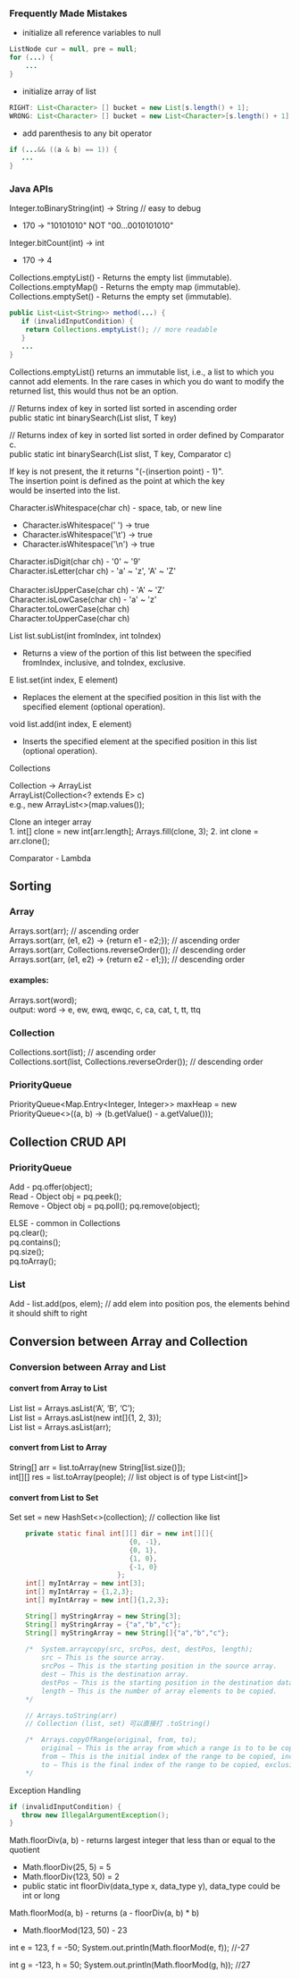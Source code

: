 ### Frequently Made Mistakes
* initialize all reference variables to null
```java
ListNode cur = null, pre = null;
for (...) { 
    ...
}
```
* initialize array of list
```java
RIGHT: List<Character> [] bucket = new List[s.length() + 1]; 
WRONG: List<Character> [] bucket = new List<Character>[s.length() + 1];
```

* add parenthesis to any bit operator
```java
if (...&& ((a & b) == 1)) {
   ...
}
```


### Java APIs
Integer.toBinaryString(int) -> String // easy to debug
* 170 -> "10101010" NOT "00...0010101010"

Integer.bitCount(int) -> int 
* 170 -> 4

Collections.emptyList() - Returns the empty list (immutable). <br/>
Collections.emptyMap() - Returns the empty map (immutable). <br/>
Collections.emptySet() - Returns the empty set (immutable). <br/>

```java
public List<List<String>> method(...) {
   if (invalidInputCondition) {
	return Collections.emptyList(); // more readable
   }
   ...
}
```

Collections.emptyList() returns an immutable list, i.e., a list to which you cannot add elements.
In the rare cases in which you do want to modify the returned list, this would thus not be an option.


// Returns index of key in sorted list sorted in ascending order <br/>
public static int binarySearch(List slist, T key) <br/>

// Returns index of key in sorted list sorted in order defined by Comparator c. <br/>
public static int binarySearch(List slist, T key, Comparator c) </br>

If key is not present, the it returns "(-(insertion point) - 1)". <br/>
The insertion point is defined as the point at which the key <br/>
would be inserted into the list. <br/>

Character.isWhitespace(char ch) - space, tab, or new line <br/> 
* Character.isWhitespace(' ') -> true
* Character.isWhitespace('\t') -> true
* Character.isWhitespace('\n') -> true

Character.isDigit(char ch) - '0' ~ '9' <br/>
Character.isLetter(char ch) - 'a' ~ 'z', 'A' ~ 'Z' <br/>
<br/>
Character.isUpperCase(char ch) - 'A' ~ 'Z' <br/>
Character.isLowCase(char ch) - 'a' ~ 'z' <br/>
Character.toLowerCase(char ch) <br/>
Character.toUpperCase(char ch) <br/>

List<E>	list.subList(int fromIndex, int toIndex) <br/>
* Returns a view of the portion of this list between the specified fromIndex, inclusive, and toIndex, exclusive. <br/>

E list.set(int index, E element) <br/>
* Replaces the element at the specified position in this list with the specified element (optional operation). <br/>

void list.add(int index, E element) <br/>
* Inserts the specified element at the specified position in this list (optional operation). <br/>


Collections


Collection -> ArrayList <br/>
ArrayList(Collection<? extends E> c) <br/>
e.g., new ArrayList<>(map.values()); <br/>

Clone an integer array <br/>
1.
int[] clone = new int[arr.length];
Arrays.fill(clone, 3);
2. 
int clone = arr.clone();

Comparator - Lambda

## Sorting 
### Array
Arrays.sort(arr); // ascending order  <br/>
Arrays.sort(arr, (e1, e2) -> {return e1 - e2;}); // ascending order   <br/>
Arrays.sort(arr, Collections.reverseOrder()); // descending order   <br/>
Arrays.sort(arr, (e1, e2) -> {return e2 - e1;}); // descending order   <br/>
#### examples:
Arrays.sort(word);  <br/>
output: word -> e, ew, ewq, ewqc, c, ca, cat, t, tt, ttq

### Collection
Collections.sort(list); // ascending order   <br/>
Collections.sort(list, Collections.reverseOrder()); // descending order   <br/>

### PriorityQueue
PriorityQueue<Map.Entry<Integer, Integer>> maxHeap =
  new PriorityQueue<>((a, b) -> (b.getValue() - a.getValue()));

## Collection CRUD API
### PriorityQueue
Add - pq.offer(object); <br/>
Read - Object obj = pq.peek(); <br/>
Remove - Object obj = pq.poll(); pq.remove(object); <br/>

ELSE  - common in Collections  <br/>
pq.clear();  <br/>
pq.contains();  <br/>
pq.size();  <br/>
pq.toArray();  <br/>

### List
Add - list.add(pos, elem); // add elem into position pos, the elements behind it should shift to right   <br/>


## Conversion between Array and Collection
### Conversion between Array and List
#### convert from Array to List
List<Character> list = Arrays.asList(‘A’, ‘B’, ‘C’);  <br/>
List<Integer> list = Arrays.asList(new int[]{1, 2, 3});  <br/>
List<String> list = Arrays.asList(arr);  <br/>
#### convert from List to Array
String[] arr = list.toArray(new String[list.size()]);  <br/>
int[][] res = list.toArray(people); // list object is of type List<int[]>   <br/>
#### convert from List to Set
Set<T> set = new HashSet<>(collection); // collection like list   <br/>

```java
	private static final int[][] dir = new int[][]{ 
							  {0, -1},
							  {0, 1},
							  {1, 0},
							  {-1, 0}
						   };
	int[] myIntArray = new int[3];
	int[] myIntArray = {1,2,3};
	int[] myIntArray = new int[]{1,2,3};

	String[] myStringArray = new String[3];
	String[] myStringArray = {"a","b","c"};
	String[] myStringArray = new String[]{"a","b","c"};
						   
	/*  System.arraycopy(src, srcPos, dest, destPos, length);
		src − This is the source array.
		srcPos − This is the starting position in the source array.
		dest − This is the destination array.
		destPos − This is the starting position in the destination data.
		length − This is the number of array elements to be copied.
	*/

	// Arrays.toString(arr)
	// Collection (list, set) 可以直接打 .toString()

	/*  Arrays.copyOfRange(original, from, to);
		original − This is the array from which a range is to to be copied.
		from − This is the initial index of the range to be copied, inclusive.
		to − This is the final index of the range to be copied, exclusive.
	*/						   

```

Exception Handling
```java
if (invalidInputCondition) {
   throw new IllegalArgumentException();
}
```

Math.floorDiv(a, b) - returns largest integer that less than or equal to the quotient <br/> 
* Math.floorDiv(25, 5) = 5 <br/>
* Math.floorDiv(123, 50) = 2 <br/>
* public static int floorDiv(data_type x, data_type y), data_type could be int or long

Math.floorMod(a, b) - returns (a - floorDiv(a, b) * b) <br/>
* Math.floorMod(123, 50) - 23

int e = 123, f = -50;
System.out.println(Math.floorMod(e, f));
//-27
 
int g = -123, h = 50;
System.out.println(Math.floorMod(g, h));
//27


